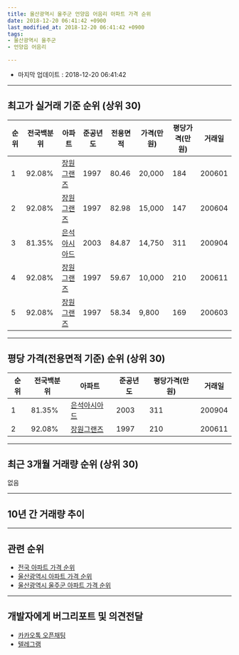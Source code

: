 ```yaml
---
title: 울산광역시 울주군 언양읍 어음리 아파트 가격 순위
date: 2018-12-20 06:41:42 +0900
last_modified_at: 2018-12-20 06:41:42 +0900
tags:
- 울산광역시 울주군
- 언양읍 어음리

---
```


* 마지막 업데이트 : 2018-12-20 06:41:42

---

## 최고가 실거래 기준 순위 (상위 30)


|순위|전국백분위|아파트|준공년도|전용면적|가격(만원)|평당가격(만원)|거래일|
|---|---|---|---|---|---|---|---|
|1|92.08%|[장원그랜즈](https://search.naver.com/search.naver?query=%EC%9A%B8%EC%82%B0%EA%B4%91%EC%97%AD%EC%8B%9C+%EC%9A%B8%EC%A3%BC%EA%B5%B0+%EC%96%B8%EC%96%91%EC%9D%8D+%EC%96%B4%EC%9D%8C%EB%A6%AC+%EC%9E%A5%EC%9B%90%EA%B7%B8%EB%9E%9C%EC%A6%88)|1997|80.46|20,000|184|200601|
|2|92.08%|[장원그랜즈](https://search.naver.com/search.naver?query=%EC%9A%B8%EC%82%B0%EA%B4%91%EC%97%AD%EC%8B%9C+%EC%9A%B8%EC%A3%BC%EA%B5%B0+%EC%96%B8%EC%96%91%EC%9D%8D+%EC%96%B4%EC%9D%8C%EB%A6%AC+%EC%9E%A5%EC%9B%90%EA%B7%B8%EB%9E%9C%EC%A6%88)|1997|82.98|15,000|147|200604|
|3|81.35%|[은석아시아드](https://search.naver.com/search.naver?query=%EC%9A%B8%EC%82%B0%EA%B4%91%EC%97%AD%EC%8B%9C+%EC%9A%B8%EC%A3%BC%EA%B5%B0+%EC%96%B8%EC%96%91%EC%9D%8D+%EC%96%B4%EC%9D%8C%EB%A6%AC+%EC%9D%80%EC%84%9D%EC%95%84%EC%8B%9C%EC%95%84%EB%93%9C)|2003|84.87|14,750|311|200904|
|4|92.08%|[장원그랜즈](https://search.naver.com/search.naver?query=%EC%9A%B8%EC%82%B0%EA%B4%91%EC%97%AD%EC%8B%9C+%EC%9A%B8%EC%A3%BC%EA%B5%B0+%EC%96%B8%EC%96%91%EC%9D%8D+%EC%96%B4%EC%9D%8C%EB%A6%AC+%EC%9E%A5%EC%9B%90%EA%B7%B8%EB%9E%9C%EC%A6%88)|1997|59.67|10,000|210|200611|
|5|92.08%|[장원그랜즈](https://search.naver.com/search.naver?query=%EC%9A%B8%EC%82%B0%EA%B4%91%EC%97%AD%EC%8B%9C+%EC%9A%B8%EC%A3%BC%EA%B5%B0+%EC%96%B8%EC%96%91%EC%9D%8D+%EC%96%B4%EC%9D%8C%EB%A6%AC+%EC%9E%A5%EC%9B%90%EA%B7%B8%EB%9E%9C%EC%A6%88)|1997|58.34|9,800|169|200603|


---

## 평당 가격(전용면적 기준) 순위 (상위 30)


|순위|전국백분위|아파트|준공년도|평당가격(만원)|거래일|
|---|---|---|---|---|---|
|1|81.35%|[은석아시아드](https://search.naver.com/search.naver?query=%EC%9A%B8%EC%82%B0%EA%B4%91%EC%97%AD%EC%8B%9C+%EC%9A%B8%EC%A3%BC%EA%B5%B0+%EC%96%B8%EC%96%91%EC%9D%8D+%EC%96%B4%EC%9D%8C%EB%A6%AC+%EC%9D%80%EC%84%9D%EC%95%84%EC%8B%9C%EC%95%84%EB%93%9C)|2003|311|200904|
|2|92.08%|[장원그랜즈](https://search.naver.com/search.naver?query=%EC%9A%B8%EC%82%B0%EA%B4%91%EC%97%AD%EC%8B%9C+%EC%9A%B8%EC%A3%BC%EA%B5%B0+%EC%96%B8%EC%96%91%EC%9D%8D+%EC%96%B4%EC%9D%8C%EB%A6%AC+%EC%9E%A5%EC%9B%90%EA%B7%B8%EB%9E%9C%EC%A6%88)|1997|210|200611|


---

## 최근 3개월 거래량 순위 (상위 30)

없음

---

## 10년 간 거래량 추이


<div style="width:100%;">
    <canvas id="deal_progress" height="250"></canvas>
</div>

<script>
new Chart(document.getElementById("deal_progress"), {
    type: 'line',
    data: {
        labels: ['200812','200901','200902','200903','200904','200905','200906','200907','200908','200909','200910','200911','200912','201001','201002','201003','201004','201005','201006','201007','201008','201009','201010','201011','201012','201101','201102','201103','201104','201105','201106','201107','201108','201109','201110','201111','201112','201201','201202','201203','201204','201205','201206','201207','201208','201209','201210','201211','201212','201301','201302','201303','201304','201305','201306','201307','201308','201309','201310','201311','201312','201401','201402','201403','201404','201405','201406','201407','201408','201409','201410','201411','201412','201501','201502','201503','201504','201505','201506','201507','201508','201509','201510','201511','201512','201601','201602','201603','201604','201605','201606','201607','201608','201609','201610','201611','201612','201701','201702','201703','201704','201705','201706','201707','201708','201709','201710','201711','201712','201801','201802','201803','201804','201805','201806','201807','201808','201809','201810','201811','201812'],
        datasets: [{
            label: '실거래 수',
            pointRadius: 1,
            data: [1, 0, 1, 2, 2, 2, 2, 0, 1, 0, 1, 1, 0, 0, 0, 0, 0, 1, 1, 0, 0, 0, 1, 0, 2, 2, 1, 1, 0, 2, 0, 3, 1, 1, 1, 2, 0, 0, 0, 1, 1, 1, 2, 1, 0, 1, 1, 2, 0, 0, 2, 1, 1, 2, 1, 0, 0, 0, 0, 0, 1, 0, 1, 1, 2, 0, 0, 1, 0, 2, 0, 1, 0, 0, 0, 0, 2, 1, 2, 1, 4, 0, 1, 0, 0, 0, 0, 0, 1, 0, 0, 0, 1, 1, 1, 1, 1, 0, 0, 1, 1, 0, 0, 1, 0, 0, 0, 0, 0, 0, 0, 0, 0, 0, 0, 0, 2, 1, 0, 0, 0],
            borderColor: "rgba(255, 201, 14, 1)",
            backgroundColor: "rgba(255, 201, 14, 0.5)",
            fill: true,
        }]
    },
    options: {
        responsive: true,
        title: {
            display: true,
            text: '10년간 거래량 추이'
        },
        tooltips: {
            mode: 'index',
            intersect: false,
        },
        hover: {
            mode: 'nearest',
            intersect: true
        },
        scales: {
            xAxes: [{
                display: true,
                scaleLabel: {
                    display: true,
                    labelString: '년/월'
                }
            }],
            yAxes: [{
                display: true,
                ticks: {
                    suggestedMin: 0,
                },
                scaleLabel: {
                    display: true,
                    labelString: '실거래 수'
                }
            }]
        }
    }
});

</script>


---

## 관련 순위

- [전국 아파트 가격 순위](https://inasie.github.io/apt-ranking/전국)
- [울산광역시 아파트 가격 순위](https://inasie.github.io/apt-ranking/울산광역시)
- [울산광역시 울주군 아파트 가격 순위](https://inasie.github.io/apt-ranking/울산광역시-울주군)


---

## 개발자에게 버그리포트 및 의견전달

- [카카오톡 오픈채팅](https://open.kakao.com/o/gLJUAP4)
- [텔레그램](https://t.me/inasie)

